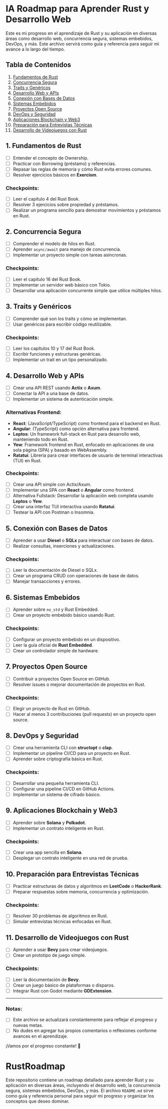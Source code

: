 # IA Roadmap para Aprender Rust y Desarrollo Web

Este es mi progreso en el aprendizaje de Rust y su aplicación en diversas áreas como desarrollo web, concurrencia segura, sistemas embebidos, DevOps, y más. Este archivo servirá como guía y referencia para seguir mi avance a lo largo del tiempo.

## Tabla de Contenidos
1. [Fundamentos de Rust](#1-fundamentos-de-rust)
2. [Concurrencia Segura](#2-concurrencia-segura)
3. [Traits y Genéricos](#3-traits-y-genéricos)
4. [Desarrollo Web y APIs](#4-desarrollo-web-y-apis)
5. [Conexión con Bases de Datos](#5-conexión-con-bases-de-datos)
6. [Sistemas Embebidos](#6-sistemas-embebidos)
7. [Proyectos Open Source](#7-proyectos-open-source)
8. [DevOps y Seguridad](#8-devops-y-seguridad)
9. [Aplicaciones Blockchain y Web3](#9-aplicaciones-blockchain-y-web3)
10. [Preparación para Entrevistas Técnicas](#10-preparación-para-entrevistas-técnicas)
11. [Desarrollo de Videojuegos con Rust](#11-desarrollo-de-videojuegos-con-rust)

## 1. Fundamentos de Rust

- [ ] Entender el concepto de Ownership.
- [ ] Practicar con Borrowing (préstamo) y referencias.
- [ ] Repasar las reglas de memoria y cómo Rust evita errores comunes.
- [ ] Resolver ejercicios básicos en **Exercism**.

### Checkpoints:
- [ ] Leer el capítulo 4 del Rust Book.
- [ ] Resolver 3 ejercicios sobre propiedad y préstamos.
- [ ] Realizar un programa sencillo para demostrar movimientos y préstamos en Rust.

## 2. Concurrencia Segura

- [ ] Comprender el modelo de hilos en Rust.
- [ ] Aprender `async/await` para manejo de concurrencia.
- [ ] Implementar un proyecto simple con tareas asíncronas.
  
### Checkpoints:
- [ ] Leer el capítulo 16 del Rust Book.
- [ ] Implementar un servidor web básico con Tokio.
- [ ] Desarrollar una aplicación concurrente simple que utilice múltiples hilos.

## 3. Traits y Genéricos

- [ ] Comprender qué son los traits y cómo se implementan.
- [ ] Usar genéricos para escribir código reutilizable.
  
### Checkpoints:
- [ ] Leer los capítulos 10 y 17 del Rust Book.
- [ ] Escribir funciones y estructuras genéricas.
- [ ] Implementar un trait en un tipo personalizado.

## 4. Desarrollo Web y APIs

- [ ] Crear una API REST usando **Actix** o **Axum**.
- [ ] Conectar la API a una base de datos.
- [ ] Implementar un sistema de autenticación simple.

### Alternativas Frontend:
- **React**: (JavaScript/TypeScript) como frontend para el backend en Rust.
- **Angular**: (TypeScript) como opción alternativa para frontend.
- **Leptos**: Un framework full-stack en Rust para desarrollo web, manteniendo todo en Rust.
- **Yew**: Framework frontend en Rust, enfocado en aplicaciones de una sola página (SPA) y basado en WebAssembly.
- **Ratatui**: Librería para crear interfaces de usuario de terminal interactivas (TUI) en Rust.

### Checkpoints:
- [ ] Crear una API simple con Actix/Axum.
- [ ] Implementar una SPA con **React** o **Angular** como frontend.
- [ ] Alternativa Fullstack: Desarrollar la aplicación web completa usando **Leptos** o **Yew**.
- [ ] Crear una interfaz TUI interactiva usando **Ratatui**.
- [ ] Testear la API con Postman o Insomnia.

## 5. Conexión con Bases de Datos

- [ ] Aprender a usar **Diesel** o **SQLx** para interactuar con bases de datos.
- [ ] Realizar consultas, inserciones y actualizaciones.

### Checkpoints:
- [ ] Leer la documentación de Diesel o SQLx.
- [ ] Crear un programa CRUD con operaciones de base de datos.
- [ ] Manejar transacciones y errores.

## 6. Sistemas Embebidos

- [ ] Aprender sobre `no_std` y Rust Embedded.
- [ ] Crear un proyecto embebido básico usando Rust.

### Checkpoints:
- [ ] Configurar un proyecto embebido en un dispositivo.
- [ ] Leer la guía oficial de **Rust Embedded**.
- [ ] Crear un controlador simple de hardware.

## 7. Proyectos Open Source

- [ ] Contribuir a proyectos Open Source en GitHub.
- [ ] Resolver issues o mejorar documentación de proyectos en Rust.

### Checkpoints:
- [ ] Elegir un proyecto de Rust en GitHub.
- [ ] Hacer al menos 3 contribuciones (pull requests) en un proyecto open source.

## 8. DevOps y Seguridad

- [ ] Crear una herramienta CLI con **structopt** o **clap**.
- [ ] Implementar un pipeline CI/CD para un proyecto en Rust.
- [ ] Aprender sobre criptografía básica en Rust.

### Checkpoints:
- [ ] Desarrollar una pequeña herramienta CLI.
- [ ] Configurar una pipeline CI/CD en GitHub Actions.
- [ ] Implementar un sistema de cifrado básico.

## 9. Aplicaciones Blockchain y Web3

- [ ] Aprender sobre **Solana** y **Polkadot**.
- [ ] Implementar un contrato inteligente en Rust.

### Checkpoints:
- [ ] Crear una app sencilla en **Solana**.
- [ ] Desplegar un contrato inteligente en una red de prueba.

## 10. Preparación para Entrevistas Técnicas

- [ ] Practicar estructuras de datos y algoritmos en **LeetCode** o **HackerRank**.
- [ ] Preparar respuestas sobre memoria, concurrencia y optimización.

### Checkpoints:
- [ ] Resolver 30 problemas de algoritmos en Rust.
- [ ] Simular entrevistas técnicas enfocadas en Rust.

## 11. Desarrollo de Videojuegos con Rust

- [ ] Aprender a usar **Bevy** para crear videojuegos.
- [ ] Crear un prototipo de juego simple.
  
### Checkpoints:
- [ ] Leer la documentación de **Bevy**.
- [ ] Crear un juego básico de plataformas o disparos.
- [ ] Integrar Rust con Godot mediante **GDExtension**.

---

### Notas:
- [ ] Este archivo se actualizará constantemente para reflejar el progreso y nuevas metas.
- [ ] No dudes en agregar tus propios comentarios o reflexiones conforme avances en el aprendizaje.

¡Vamos por el progreso constante! 🚀


# RustRoadmap
Este repositorio contiene un roadmap detallado para aprender Rust y su aplicación en diversas áreas, incluyendo el desarrollo web, la concurrencia segura, sistemas embebidos, DevOps, y más. El archivo `README.md` sirve como guía y referencia personal para seguir mi progreso y organizar los conceptos que deseo dominar.
